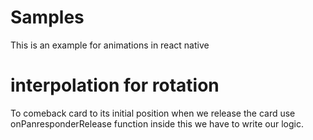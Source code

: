 # Samples

This is an example for animations in react native

# interpolation for rotation

To comeback card to its initial position when we release the card
use onPanresponderRelease function
inside this we have to write our logic.

